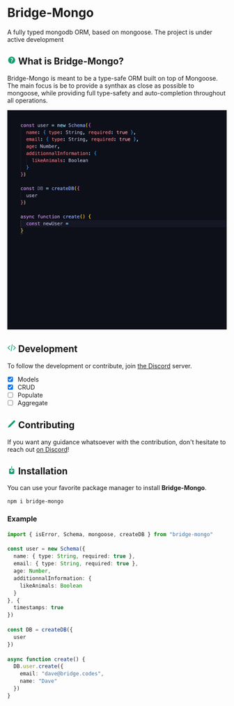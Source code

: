 # Bridge-Mongo
A fully typed mongodb ORM, based on mongoose. The project is under active development

<h2> <img src="/img/question.svg" height="20" /> What is Bridge-Mongo? </h2>

Bridge-Mongo is meant to be a type-safe ORM built on top of Mongoose. The main focus is be to provide a synthax as close as possible to mongoose, while providing full type-safety and auto-completion throughout all operations. 

<img src="/img/bridge-mongo-gif.gif" />

<h2> <img src="/img/development.svg" height="20"/> Development </h2>

To follow the development or contribute, join [the Discord](https://discord.gg/yxjrwm7Bfr) server.
- [X] Models
- [X] CRUD  
- [ ] Populate
- [ ] Aggregate

<h2> <img src="/img/contributing.svg" height="20" /> Contributing </h2>

If you want any guidance whatsoever with the contribution, don't hesitate to reach out [on Discord](https://discord.gg/yxjrwm7Bfr)!

<h2> <img src="/img/installation.svg" height="20" /> Installation </h2>

You can use your favorite package manager to install **Bridge-Mongo**.

```
npm i bridge-mongo
```

### Example

```ts
import { isError, Schema, mongoose, createDB } from "bridge-mongo"

const user = new Schema({
  name: { type: String, required: true },
  email: { type: String, required: true },
  age: Number,
  additionnalInformation: {
    likeAnimals: Boolean
  }
}, {
  timestamps: true
})

const DB = createDB({
  user
})

async function create() {
  DB.user.create({
    email: "dave@bridge.codes",
    name: "Dave"
  })
}
```
